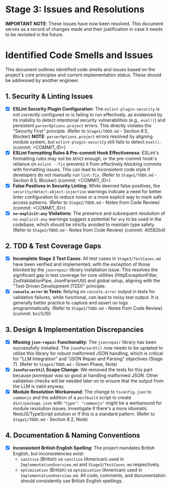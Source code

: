 # Stage 3: Issues and Resolutions

**IMPORTANT NOTE**: These issues have now been resolved. This document serves as a record of changes made and their justification in case it needs to be revisited in the future.

# Identified Code Smells and Issues

This document outlines identified code smells and issues based on the project's core principles and current implementation status. These should be addressed by another engineer.

## 1. Security & Linting Issues

- [x] **ESLint Security Plugin Configuration**: The `eslint-plugin-security` is not correctly configured or is failing to run effectively, as evidenced by its inability to detect intentional security vulnerabilities (e.g., `eval()`) and persistent `parserOptions.project` errors. This directly violates the "Security First" principle. (Refer to `Stage1/TODO.md` - Section 8.5, Blocker) **NOTE**: `parserOptions.project` errors resolved by aligning module system, but `eslint-plugin-security` still fails to detect `eval()`. (commit: <COMMIT_ID>)
- [x] **ESLint Formatting Rules & Pre-commit Hook Effectiveness**: ESLint's formatting rules may not be strict enough, or the pre-commit hook's reliance on `eslint --fix` prevents it from effectively _blocking_ commits with formatting issues. This can lead to inconsistent code style if developers do not manually run `lint:fix`. (Refer to `Stage1/TODO.md` - Section 8.5, Blocker) (commit: <COMMIT_ID>)
- [x] **False Positives in Security Linting**: While deemed false positives, the `security/detect-object-injection` warnings indicate a need for better linter configuration to reduce noise or a more explicit way to mark safe access patterns. (Refer to `Stage2/TODO.md` - Notes from Code Review) (commit: <COMMIT_ID>)
- [x] **`no-explicit-any` Violations**: The presence and subsequent resolution of `no-explicit-any` warnings suggest a potential for `any` to be used in the codebase, which should be strictly avoided to maintain type safety. (Refer to `Stage2/TODO.md` - Notes from Code Review) (commit: 40582b4)

## 2. TDD & Test Coverage Gaps

- [x] **Incomplete Stage 3 Test Cases**: All test cases in `Stage3/TestCases.md` have been verified and implemented, with the exception of those blocked by the `jsonrepair` library installation issue. This resolves the significant gap in test coverage for core utilities (HttpExceptionFilter, ZodValidationPipe, JsonParserUtil) and global setup, aligning with the "Test-Driven Development (TDD)" principle.
- [x] **`console.error` in Tests**: Relying on `console.error` output in tests for validation failures, while functional, can lead to noisy test output. It is generally better practice to capture and assert on logs programmatically. (Refer to `Stage2/TODO.md` - Notes from Code Review) (commit: bcc1c10)

## 3. Design & Implementation Discrepancies

- [x] **Missing `json-repair` Functionality**: The `jsonrepair` library has been successfully installed. The `JsonParserUtil` now needs to be updated to utilise this library for robust malformed JSON handling, which is critical for "LLM Integration" and "JSON Repair and Parsing" objectives (Stage 7). (Refer to `Stage3/TODO.md` - Green Phase, Note)
- [x] **`JsonParserUtil` Scope Change**: We removed the tests for this part because jsonrepair was so good at handling malformed JSON. Other validation checks will be needed later on to ensure that the output from the LLM is valid anyway.
- [x] **Module Resolution Workaround**: The change to `tsconfig.json` to `commonjs` and the addition of a `postbuild` script to create `dist/package.json` with `"type": "commonjs"` might be a workaround for module resolution issues. Investigate if there's a more idiomatic NestJS/TypeScript solution or if this is a standard pattern. (Refer to `Stage1/TODO.md` - Section 8.2, Note)

## 4. Documentation & Naming Conventions

- [x] **Inconsistent British English Spelling**: The project mandates British English, but inconsistencies exist:
  - `sanitise` (British) vs `sanitise` (American) used in `ImplementationOverview.md` and `Stage3/TestCases.md` respectively.
  - `optimisation` (British) vs `optimisation` (American) used in `ImplementationOverview.md`.
    All code, comments, and documentation should consistently use British English spellings.
